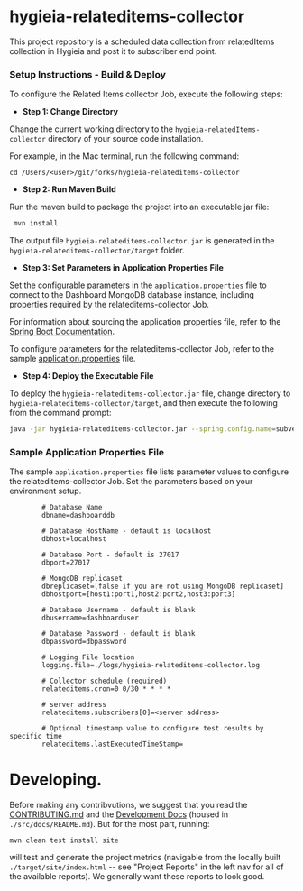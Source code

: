 # hygieia-relateditems-collector
This project repository is a scheduled data collection from relatedItems collection in Hygieia and post it to subscriber end point.

### Setup Instructions - Build & Deploy

To configure the Related Items collector Job, execute the following steps:

*   **Step 1: Change Directory**

Change the current working directory to the `hygieia-relatedItems-collector` directory of your source code installation.

For example, in the Mac terminal, run the following command:

```
cd /Users/<user>/git/forks/hygieia-relateditems-collector
```

*   **Step 2: Run Maven Build**

Run the maven build to package the project into an executable jar file:

```bash
 mvn install
```

The output file `hygieia-relateditems-collector.jar` is generated in the `hygieia-relateditems-collector/target` folder.

*   **Step 3: Set Parameters in Application Properties File**

Set the configurable parameters in the `application.properties` file to connect to the Dashboard MongoDB database instance, including properties required by the relateditems-collector Job.

For information about sourcing the application properties file, refer to the [Spring Boot Documentation](http://docs.spring.io/spring-boot/docs/current-SNAPSHOT/reference/htmlsingle/#boot-features-external-config-application-property-files).

To configure parameters for the relateditems-collector Job, refer to the sample [application.properties](#sample-application-properties-file) file.

*   **Step 4: Deploy the Executable File**

To deploy the `hygieia-relateditems-collector.jar` file, change directory to `hygieia-relateditems-collector/target`, and then execute the following from the command prompt:

```bash
java -jar hygieia-relateditems-collector.jar --spring.config.name=subversion --spring.config.location=[path to application.properties file]
```

### Sample Application Properties File

The sample `application.properties` file lists parameter values to configure the relateditems-collector Job. Set the parameters based on your environment setup.

```properties
		# Database Name
		dbname=dashboarddb

		# Database HostName - default is localhost
		dbhost=localhost

		# Database Port - default is 27017
		dbport=27017

		# MongoDB replicaset
		dbreplicaset=[false if you are not using MongoDB replicaset]
		dbhostport=[host1:port1,host2:port2,host3:port3]

		# Database Username - default is blank
		dbusername=dashboarduser

		# Database Password - default is blank
		dbpassword=dbpassword

		# Logging File location
		logging.file=./logs/hygieia-relateditems-collector.log

		# Collector schedule (required)
		relateditems.cron=0 0/30 * * * *

		# server address
		relateditems.subscribers[0]=<server address>

		# Optional timestamp value to configure test results by specific time
		relateditems.lastExecutedTimeStamp=
```

# Developing.

Before making any contribvutions, we suggest that you read the [CONTRIBUTING.md](CONTRIBUTING.md) and the 
[Development Docs](./src) (housed in `./src/docs/README.md`). But for the most part, running:

```
mvn clean test install site
``` 

will test and generate the project metrics (navigable from the locally built `./target/site/index.html` 
-- see "Project Reports" in the left nav for all of the available reports). We generally want these 
reports to look good.

